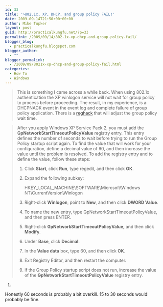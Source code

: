 ```yaml
---
id: 33
title: '>802.1x, XP, DHCP, and group policy FAIL!'
date: 2009-09-14T21:50:00+00:00
author: Mike Tupker
layout: post
guid: http://practicalkungfu.net/?p=33
permalink: /2009/09/14/802-1x-xp-dhcp-and-group-policy-fail/
blogger_blog:
  - practicalkungfu.blogspot.com
blogger_author:
  - ""
blogger_permalink:
  - /2009/09/8021x-xp-dhcp-and-group-policy-fail.html
categories:
  - How To
  - Windows
---
```

>This is something I came across a while back. When using 802.1x authentication the XP winlogon service will not wait for group policy to process before proceeding. The result, in my experience, is a DHCPNACK event in the event log and complete failure of group policy application. There is a [reghack](http://support.microsoft.com/kb/840669) that will adjust the group policy wait time.

> After you apply Windows XP Service Pack 2, you must add the <strong class="uiterm">GpNetworkStartTimeoutPolicyValue</strong> registry entry. This entry defines the number of seconds to wait before trying to run the Group Policy startup script again. To find the value that will work for your configuration, define a decimal value of 60, and then increase the value until the problem is resolved. To add the registry entry and to define the value, follow these steps:
> 
>   1. Click <strong class="uiterm">Start</strong>, click <strong class="uiterm">Run</strong>, type <span class="userInput">regedit</span>, and then click <strong class="uiterm">OK</strong>.
>   2. Expand the following subkey: <div class="indent">
>       HKEY_LOCAL_MACHINE\SOFTWARE\Microsoft\Windows NT\CurrentVersion\Winlogon
>     </div>
> 
>   3. Right-click <strong class="uiterm">Winlogon</strong>, point to <strong class="uiterm">New</strong>, and then click <strong class="uiterm">DWORD Value</strong>.
>   4. To name the new entry, type <span class="userInput">GpNetworkStartTimeoutPolicyValue</span>, and then press ENTER.
>   5. Right-click <strong class="uiterm">GpNetworkStartTimeoutPolicyValue</strong>, and then click <strong class="uiterm">Modify</strong>.
>   6. Under <strong class="uiterm">Base</strong>, click <strong class="uiterm">Decimal</strong>.
>   7. In the <strong class="uiterm">Value data</strong> box, type <span class="userInput">60</span>, and then click <strong class="uiterm">OK</strong>.
>   8. Exit Registry Editor, and then restart the computer.
>   9. If the Group Policy startup script does not run, increase the value of the <strong class="uiterm">GpNetworkStartTimeoutPolicyValue</strong> registry entry.

  1. 

Honestly 60 seconds is probably a bit overkill. 15 to 30 seconds would probably be fine.